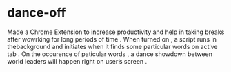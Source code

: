 # dance-off

Made a Chrome Extension to increase productivity and help in
taking breaks after wowrking for long periods of time .
When turned on , a script runs in thebackground and initiates when
it finds some particular words on active tab .
On the occurence of paticular words , a dance showdown between
world leaders will happen right on user’s screen .
